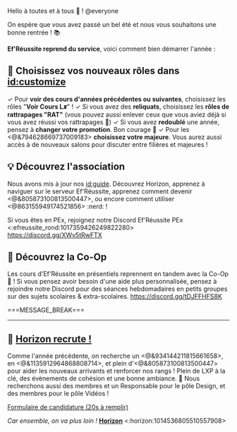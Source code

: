 Hello à toutes et à tous :wave: ! @everyone

On espère que vous avez passé un bel été et nous vous souhaitons une bonne rentrée ! :books:

**Ef'Réussite reprend du service**, voici comment bien démarrer l'année :

## :billed_cap: Choisissez vos nouveaux rôles dans <id:customize>

✓ Pour **voir des cours d'années précédentes ou suivantes**, choisissez les rôles "**Voir Cours L𝒙**" !
✓ Si vous avez des **reliquats**, choisissez les **rôles de rattrapages "RAT"** (vous pouvez aussi enlever ceux que vous aviez déjà si vous avez réussi vos rattrapages :tada:)
✓ Si vous avez **redoublé** une année, pensez à **changer votre promotion**. Bon courage :muscle:
✓ Pour les <@&794628669737009183> **choisissez votre majeure**. Vous aurez aussi accès à de nouveaux salons pour discuter entre filières et majeures !

## :bulb: Découvrez l'association

Nous avons mis à jour nos <id:guide>. Découvrez Horizon, apprenez à naviguer sur le serveur Ef'Réussite, apprenez comment devenir <@&805873100813500447>, ou encore comment utiliser <@863155949174521856> :nerd: !

Si vous êtes en PEx, rejoignez notre Discord Ef'Réussite PEx <:efreussite_rond:1017359426249822280> https://discord.gg/XWv5tRwFTX

## :seedling: Découvrez la Co-Op

Les cours d'Ef'Réussite en présentiels reprennent en tandem avec la Co-Op :seedling: ! Si vous pensez avoir besoin d'une aide plus personnalisée, pensez à rejoindre notre Discord pour des séances hebdomadaires en petits groupes sur des sujets scolaires & extra-scolaires. https://discord.gg/tDJFFHFS8K

===MESSAGE_BREAK===
** **
## :busts_in_silhouette: [Horizon recrute !](https://forms.gle/ogZfDbVAzkpCyrkx5)

Comme l'année précédente, on recherche un <@&934144211815661658>, en <@&1135912964868808714>, et plein d'<@&805873100813500447> pour aider les nouveaux arrivants et renforcer nos rangs ! Plein de LXP à la clé, des évènements de cohésion et une bonne ambiance. :confetti_ball:
Nous recherchons aussi des membres et un Responsable pour le pôle Design, et des membres pour le pôle Vidéos !

[Formulaire de candidature (20s à remplir)](https://forms.gle/ogZfDbVAzkpCyrkx5)


*Car ensemble, on va plus loin !*
**[Horizon](https://linktr.ee/horizon.efrei)** <:horizon:1014536805510557908>

